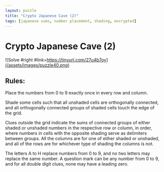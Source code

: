 ```yaml
---
layout: puzzle
title: "Crypto Japanese Cave (2)"
tags: [japanese sums, number placement, shading, encrypted]
---
```


# Crypto Japanese Cave (2)

![Solve #right #link=https://tinyurl.com/27u4b7oy](/assets/images/puzzle40.png)

## Rules:

Place the numbers from 0 to 9 exactly once in every row and column.

Shade some cells such that all unshaded cells are orthogonally connected, and all orthogonally connected groups of shaded cells touch the edge of the grid.

Clues outside the grid indicate the sums of connected groups of either shaded or unshaded numbers in the respective row or column, in order, where numbers in cells with the opposite shading serve as delimiters between groups. All the columns are for one of either shaded or unshaded, and all of the rows are for whichever type of shading the columns is not.

The letters A to H replace numbers from 0 to 9, and no two letters may replace the same number. A question mark can be any number from 0 to 9, and for all double digit clues, none may have a leading zero. 
